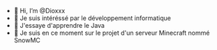 - 👋 Hi, I’m @Dioxxx
- 👀 Je suis intéréssé par le développement informatique
- 🌱 J'essaye d'apprendre le Java 
- 💼 Je suis en ce moment sur le projet d'un serveur Minecraft nommé SnowMC
